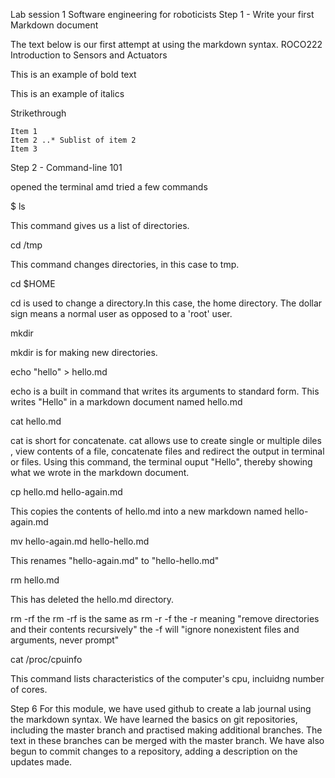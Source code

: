 Lab session 1
Software engineering for roboticists
Step 1 - Write your first Markdown document

The text below is our first attempt at using the markdown syntax.
ROCO222
Introduction to Sensors and Actuators

This is an example of bold text

This is an example of italics

Strikethrough

    Item 1
    Item 2 ..* Sublist of item 2
    Item 3

Step 2 - Command-line 101

opened the terminal amd tried a few commands

$ ls

This command gives us a list of directories.

cd /tmp

This command changes directories, in this case to tmp.

cd $HOME

cd is used to change a directory.In this case, the home directory. The dollar sign means a normal user as opposed to a 'root' user.

mkdir

mkdir is for making new directories.

echo "hello" > hello.md

echo is a built in command that writes its arguments to standard form. This writes "Hello" in a markdown document named hello.md

cat hello.md

cat is short for concatenate. cat allows use to create single or multiple diles , view contents of a file, concatenate files and redirect the output in terminal or files. Using this command, the terminal ouput "Hello", thereby showing what we wrote in the markdown document.

cp hello.md hello-again.md

This copies the contents of hello.md into a new markdown named hello-again.md

mv hello-again.md hello-hello.md

This renames "hello-again.md" to "hello-hello.md"

rm hello.md

This has deleted the hello.md directory.

rm -rf the rm -rf is the same as rm -r -f the -r meaning "remove directories and their contents recursively" the -f will "ignore nonexistent files and arguments, never prompt"

cat /proc/cpuinfo

This command lists characteristics of the computer's cpu, incluidng number of cores.

Step 6
For this module, we have used github to create a lab journal using the markdown syntax. We have learned the basics on git repositories, including the master branch and practised making additional branches. The text in these branches can be merged with the master branch. We have also begun to commit changes to a repository, adding a description on the updates made.
